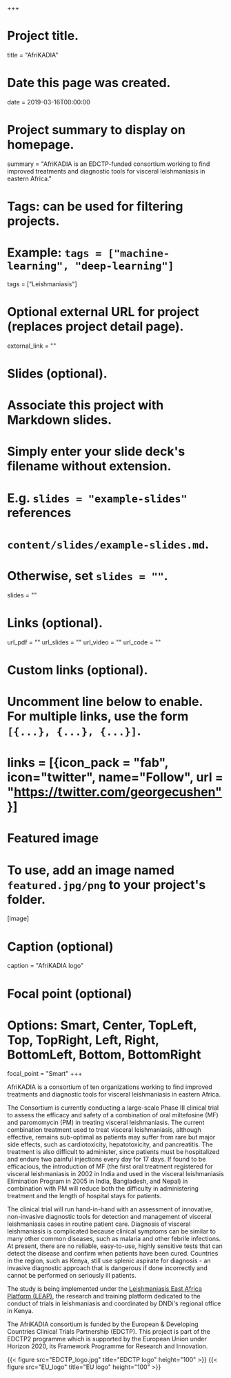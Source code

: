 +++
  # Project title.
  title = "AfriKADIA"
  
  # Date this page was created.
  date = 2019-03-16T00:00:00
  
  # Project summary to display on homepage.
  summary = "AfriKADIA is an EDCTP-funded consortium working to find improved treatments and diagnostic tools for visceral leishmaniasis in eastern Africa."
  
  # Tags: can be used for filtering projects.
  # Example: `tags = ["machine-learning", "deep-learning"]`
  tags = ["Leishmaniasis"]
  
  # Optional external URL for project (replaces project detail page).
  external_link = ""
  
  # Slides (optional).
  #   Associate this project with Markdown slides.
  #   Simply enter your slide deck's filename without extension.
  #   E.g. `slides = "example-slides"` references 
  #   `content/slides/example-slides.md`.
  #   Otherwise, set `slides = ""`.
  slides = ""
  
  # Links (optional).
  url_pdf = ""
  url_slides = ""
  url_video = ""
  url_code = ""
  
  # Custom links (optional).
  #   Uncomment line below to enable. For multiple links, use the form `[{...}, {...}, {...}]`.
#  links = [{icon_pack = "fab", icon="twitter", name="Follow", url = "https://twitter.com/georgecushen"}]
  
  # Featured image
  # To use, add an image named `featured.jpg/png` to your project's folder. 
  [image]
  # Caption (optional)
  caption = "AfriKADIA logo"
  
  # Focal point (optional)
  # Options: Smart, Center, TopLeft, Top, TopRight, Left, Right, BottomLeft, Bottom, BottomRight
  focal_point = "Smart"
+++
    
AfriKADIA is a consortium of ten organizations working to find improved treatments and diagnostic tools for visceral leishmaniasis in eastern Africa.

The Consortium is currently conducting a large-scale Phase III clinical trial to assess the efficacy and safety of a combination of oral miltefosine (MF) and paromomycin (PM) in treating visceral leishmaniasis. The current combination treatment used to treat visceral leishmaniasis, although effective, remains sub-optimal as patients may suffer from rare but major side effects, such as cardiotoxicity, hepatotoxicity, and pancreatitis. The treatment is also difficult to administer, since patients must be hospitalized and endure two painful injections every day for 17 days. If found to be efficacious, the introduction of MF (the first oral treatment registered for visceral leishmaniasis in 2002 in India and used in the visceral leishmaniasis Elimination Program in 2005 in India, Bangladesh, and Nepal) in combination with PM will reduce both the difficulty in administering treatment and the length of hospital stays for patients.

The clinical trial will run hand-in-hand with an assessment of innovative, non-invasive diagnostic tools for detection and management of visceral leishmaniasis cases in routine patient care. Diagnosis of visceral leishmaniasis is complicated because clinical symptoms can be similar to many other common diseases, such as malaria and other febrile infections. At present, there are no reliable, easy-to-use, highly sensitive tests that can detect the disease and confirm when patients have been cured. Countries in the region, such as Kenya, still use splenic aspirate for diagnosis - an invasive diagnostic approach that is dangerous if done incorrectly and cannot be performed on seriously ill patients.

The study is being implemented under the [Leishmaniasis East Africa Platform (LEAP)](https://www.dndi.org/strengthening-capacity/leap-platform/), the research and training platform dedicated to the conduct of trials in leishmaniasis and coordinated by DNDi's regional office in Kenya.

The AfriKADIA consortium is funded by the European & Developing Countries Clinical Trials Partnership (EDCTP). This project is part of the EDCTP2 programme which is supported by the European Union under Horizon 2020, its Framework Programme for Research and Innovation.

{{< figure src="EDCTP_logo.jpg" title="EDCTP logo" height="100" >}}
{{< figure src="EU_logo" title="EU logo" height="100" >}}



